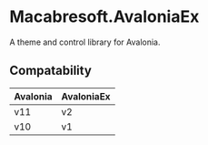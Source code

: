 # Macabresoft.AvaloniaEx

A theme and control library for Avalonia.

## Compatability

| Avalonia | AvaloniaEx |
|----------|------------|
| v11      | v2         |
| v10      | v1         |